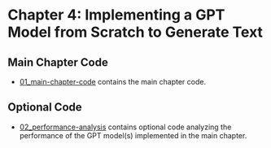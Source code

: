 # Chapter 4: Implementing a GPT Model from Scratch to Generate Text

## Main Chapter Code

- [01_main-chapter-code](01_main-chapter-code) contains the main chapter code.

## Optional Code

- [02_performance-analysis](02_performance-analysis) contains optional code analyzing the performance of the GPT model(s) implemented in the main chapter.

